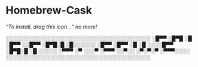# Homebrew-Cask

_“To install, drag this icon…” no more!_

░░░░░░░░░░░░░░░░░░░░░░░░░░░░░░░░░░░░░░░
░█▀▀ ░█▀█ ░█ ░█▀▀ ░░█▀▀ ░█▀█░█ ░█░░░░░░
░█▀▀ ░█▀▀ ░█ ░█ ░░░░█▀▀ ░█▀█░█ ░█ ░░░░░
░▀▀▀ ░▀ ░░░▀ ░▀▀▀ ░░▀░░ ░▀░▀░▀ ░▀▀▀░░░░
░░░░░░░░░░░░░░░░░░░░░░░░░░░░░░░░░░░░░░░
